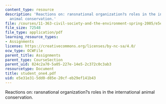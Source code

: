```yaml
---
content_type: resource
description: 'Reactions on: ransnational organization?s roles in the international
  animal conservation.'
file: /courses/11-363-civil-society-and-the-environment-spring-2005/e5e31e315dd0d85e20cfeb29ef141b43_student_one4.pdf
file_size: 72548
file_type: application/pdf
learning_resource_types:
- Assignments
license: https://creativecommons.org/licenses/by-nc-sa/4.0/
ocw_type: OCWFile
parent_title: Assignments
parent_type: CourseSection
parent_uid: 824c2a70-5a05-227e-14e5-2c372c0c3ab3
resourcetype: Document
title: student_one4.pdf
uid: e5e31e31-5dd0-d85e-20cf-eb29ef141b43
---
```

Reactions on: ransnational organization?s roles in the international animal conservation.